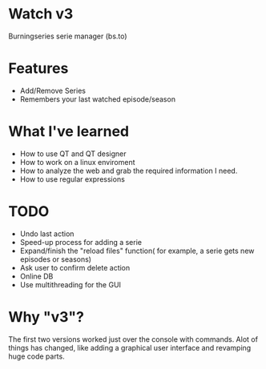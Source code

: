 # Watch v3
Burningseries serie manager (bs.to)

# Features
- Add/Remove Series
- Remembers your last watched episode/season

# What I've learned
* How to use QT and QT designer
* How to work on a linux enviroment
* How to analyze the web and grab the required information I need.
* How to use regular expressions

# TODO
- Undo last action
- Speed-up process for adding a serie
- Expand/finish the "reload files" function( for example, a serie gets new episodes or seasons)
- Ask user to confirm delete action
- Online DB
- Use multithreading for the GUI

# Why "v3"?
The first two versions worked just over the console with commands. 
Alot of things has changed, like adding a graphical user interface and revamping huge code parts.
